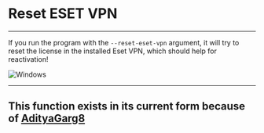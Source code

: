 # Reset ESET VPN

---

If you run the program with the ```--reset-eset-vpn``` argument, it will try to reset the license in the installed Eset VPN, which should help for reactivation!

![Windows](https://github.com/rzc0d3r/ESET-KeyGen/blob/main/img/reset_eset_vpn.png)

---

## This function exists in its current form because of [AdityaGarg8](https://github.com/AdityaGarg8)